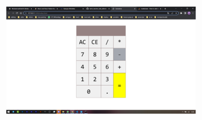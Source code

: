 ![imagecalculaor](https://github.com/Ranto12/ranto_hactive_task_all/blob/master/sesi-2-javascript/Screenshot%20(543).png)